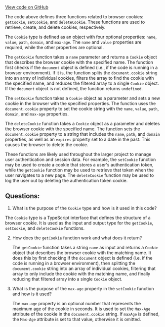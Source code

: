 [View code on GitHub](https://github.com/technologiestiftung/kulturdaten-frontend/blob/master/lib/cookies.ts)

The code above defines three functions related to browser cookies: `getCookie`, `setCookie`, and `deleteCookie`. These functions are used to retrieve, create, and delete cookies, respectively. 

The `Cookie` type is defined as an object with four optional properties: `name`, `value`, `path`, `domain`, and `max-age`. The `name` and `value` properties are required, while the other properties are optional. 

The `getCookie` function takes a `name` parameter and returns a `Cookie` object that describes the browser cookie with the specified name. The function first checks if the `document` object is defined (i.e., if the code is running in a browser environment). If it is, the function splits the `document.cookie` string into an array of individual cookies, filters the array to find the cookie with the specified name, and reduces the filtered array to a single `Cookie` object. If the `document` object is not defined, the function returns `undefined`.

The `setCookie` function takes a `Cookie` object as a parameter and sets a new cookie in the browser with the specified properties. The function uses the `document.cookie` property to set the cookie string with the `name`, `value`, `path`, `domain`, and `max-age` properties. 

The `deleteCookie` function takes a `Cookie` object as a parameter and deletes the browser cookie with the specified name. The function sets the `document.cookie` property to a string that includes the `name`, `path`, and `domain` properties, as well as an `expires` property set to a date in the past. This causes the browser to delete the cookie. 

These functions are likely used throughout the larger project to manage user authentication and session data. For example, the `setCookie` function may be used to create a cookie that stores a user's authentication token, while the `getCookie` function may be used to retrieve that token when the user navigates to a new page. The `deleteCookie` function may be used to log the user out by deleting the authentication token cookie.
## Questions: 
 1. What is the purpose of the `Cookie` type and how is it used in this code?
   
   The `Cookie` type is a TypeScript interface that defines the structure of a browser cookie. It is used as the input and output type for the `getCookie`, `setCookie`, and `deleteCookie` functions.

2. How does the `getCookie` function work and what does it return?
   
   The `getCookie` function takes a string `name` as input and returns a `Cookie` object that describes the browser cookie with the matching name. It does this by first checking if the `document` object is defined (i.e. if the code is running in a browser environment), then splitting the `document.cookie` string into an array of individual cookies, filtering that array to only include the cookie with the matching name, and finally reducing that filtered array into a single `Cookie` object.

3. What is the purpose of the `max-age` property in the `setCookie` function and how is it used?
   
   The `max-age` property is an optional number that represents the maximum age of the cookie in seconds. It is used to set the `Max-Age` attribute of the cookie in the `document.cookie` string. If `maxAge` is defined, the `Max-Age` attribute is set to that value, otherwise it is omitted.